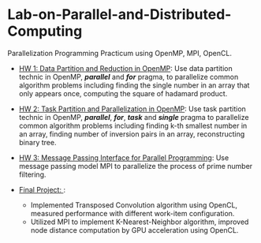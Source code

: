 # Lab-on-Parallel-and-Distributed-Computing
Parallelization Programming Practicum using OpenMP, MPI, OpenCL.

* [HW 1: Data Partition and Reduction in OpenMP](HW1): Use data partition technic in OpenMP, ***parallel*** and ***for*** pragma, to parallelize common algorithm problems including finding the single number in an array that only appears once, computing the square of hadamard product.

* [HW 2: Task Partition and Parallelization in OpenMP](HW2): Use task partition technic in OpenMP, ***parallel***, ***for***, ***task*** and ***single*** pragma to parallelize common algorithm problems including finding k-th smallest number in an array, finding number of inversion pairs in an array, reconstructing binary tree.

* [HW 3: Message Passing Interface for Parallel Programming](HW3): Use message passing model MPI to parallelize the process of prime number filtering.

* [Final Project: ](FinalProject): 
  - Implemented Transposed Convolution algorithm using OpenCL, measured performance with different work-item configuration.
  - Utilized MPI to implement K-Nearest-Neighbor algorithm, improved node distance computation by GPU acceleration using OpenCL.
